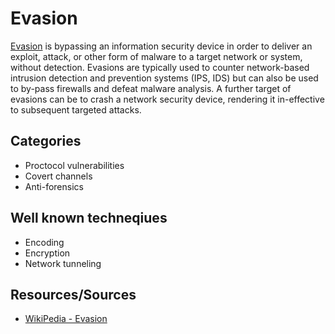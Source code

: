 # Evasion

[Evasion](https://en.wikipedia.org/wiki/Evasion_(network_security)) is bypassing an information security device in order to deliver an exploit, attack, or other form of malware to a target network or system, without detection. Evasions are typically used to counter network-based intrusion detection and prevention systems (IPS, IDS) but can also be used to by-pass firewalls and defeat malware analysis. A further target of evasions can be to crash a network security device, rendering it in-effective to subsequent targeted attacks.

## Categories

* Proctocol vulnerabilities
* Covert channels
* Anti-forensics

## Well known techneqiues

* Encoding
* Encryption
* Network tunneling

## Resources/Sources

* [WikiPedia - Evasion](https://en.wikipedia.org/wiki/Evasion_(network_security))